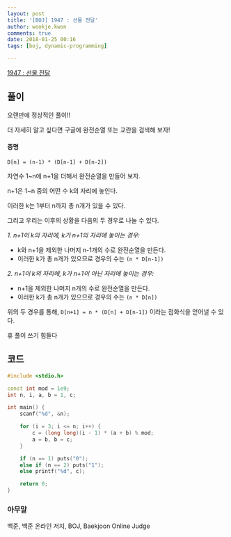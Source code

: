 ```yaml
---
layout: post
title: '[BOJ] 1947 : 선물 전달'
author: wookje.kwon
comments: true
date: 2018-01-25 00:16
tags: [boj, dynamic-programming]

---
```


[1947 : 선물 전달](https://www.acmicpc.net/problem/1947)

## 풀이

오랜만에 정상적인 풀이!!

더 자세히 알고 싶다면 구글에 완전순열 또는 교란을 검색해 보자!

#### 증명

`D[n] = (n-1) * (D[n-1] + D[n-2])`

자연수 1~n에 n+1을 더해서 완전순열을 만들어 보자.

n+1은 1~n 중의 어떤 수 k의 자리에 놓인다.

이러한 k는 1부터 n까지 총 n개가 있을 수 있다.

그리고 우리는 이후의 상황을 다음의 두 경우로 나눌 수 있다.

*1. n+1이 k의 자리에, k가 n+1의 자리에 놓이는 경우:*

- k와 n+1을 제외한 나머지 n-1개의 수로 완전순열을 만든다.  
- 이러한 k가 총 n개가 있으므로 경우의 수는 `(n * D[n-1])`

*2. n+1이 k의 자리에, k가 n+1이 아닌 자리에 놓이는 경우:*

- n+1을 제외한 나머지 n개의 수로 완전순열을 만든다.  
- 이러한 k가 총 n개가 있으므로 경우의 수는 `(n * D[n])`

위의 두 경우를 통해, `D[n+1] = n * (D[n] + D[n-1])` 이라는 점화식을 얻어낼 수 있다.

휴 풀이 쓰기 힘들다

## 코드

```cpp
#include <stdio.h>

const int mod = 1e9;
int n, i, a, b = 1, c;

int main() {
	scanf("%d", &n);

	for (i = 3; i <= n; i++) {
		c = (long long)(i - 1) * (a + b) % mod;
		a = b, b = c;
	}

	if (n == 1) puts("0");
	else if (n == 2) puts("1");
	else printf("%d", c);

	return 0;
}
```

### 아무말  
백준, 백준 온라인 저지, BOJ, Baekjoon Online Judge
